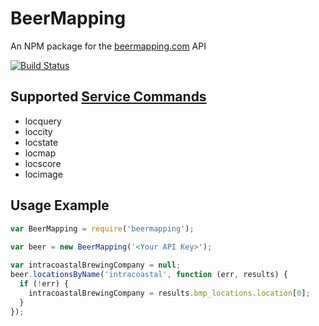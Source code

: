 # BeerMapping

An NPM package for the [beermapping.com](http://beermapping.com) API

[![Build Status](https://travis-ci.org/spacecoastjs/beermapping.svg?branch=master)](https://travis-ci.org/spacecoastjs/beermapping)

## Supported [Service Commands](http://beermapping.com/api/reference/)
- locquery
- loccity
- locstate
- locmap
- locscore
- locimage

## Usage Example
```javascript
var BeerMapping = require('beermapping');
  
var beer = new BeerMapping('<Your API Key>');

var intracoastalBrewingCompany = null;
beer.locationsByName('intracoastal', function (err, results) {
  if (!err) {
    intracoastalBrewingCompany = results.bmp_locations.location[0];
  }
});
```
